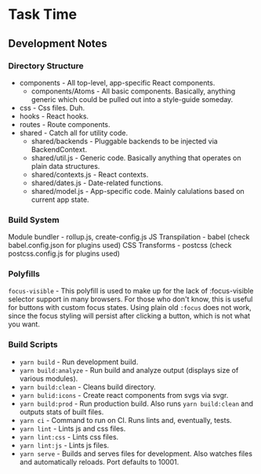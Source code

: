 # Task Time

## Development Notes

### Directory Structure

- components - All top-level, app-specific React components.
  - components/Atoms - All basic components. Basically, anything generic which could be pulled out into a style-guide someday.
- css - Css files. Duh.
- hooks - React hooks.
- routes - Route components.
- shared - Catch all for utility code.
  - shared/backends - Pluggable backends to be injected via BackendContext.
  - shared/util.js - Generic code. Basically anything that operates on plain data structures.
  - shared/contexts.js - React contexts.
  - shared/dates.js - Date-related functions.
  - shared/model.js - App-specific code. Mainly calulations based on current app state.

### Build System

Module bundler - rollup.js, create-config.js
JS Transpilation - babel (check babel.config.json for plugins used)
CSS Transforms - postcss (check postcss.config.js for plugins used)

### Polyfills

`focus-visible` - This polyfill is used to make up for the lack of :focus-visible selector support in many browsers. For those who don't know, this is useful for buttons with custom focus states. Using plain old `:focus` does not work, since the focus styling will persist after clicking a button, which is not what you want.

### Build Scripts

- `yarn build` - Run development build.
- `yarn build:analyze` - Run build and analyze output (displays size of various modules).
- `yarn build:clean` - Cleans build directory.
- `yarn bulid:icons` - Create react components from svgs via svgr.
- `yarn build:prod` - Run production build. Also runs `yarn build:clean` and outputs stats of built files.
- `yarn ci` - Command to run on CI. Runs lints and, eventually, tests.
- `yarn lint` - Lints js and css files.
- `yarn lint:css` - Lints css files.
- `yarn lint:js` - Lints js files.
- `yarn serve` - Builds and serves files for development. Also watches files and automatically reloads. Port defaults to 10001.
